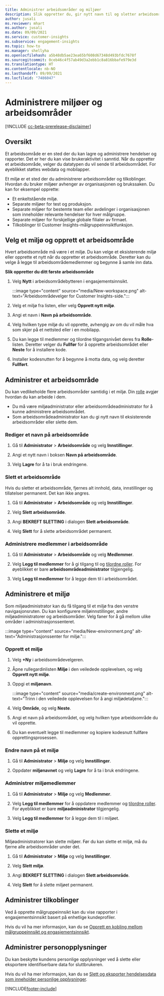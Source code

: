 ```yaml
---
title: Administrer arbeidsområder og miljøer
description: Slik oppretter du, gir nytt navn til og sletter arbeidsområder og miljøer.
author: jusali
ms.reviewer: mhart
ms.author: jusali
ms.date: 09/09/2021
ms.service: customer-insights
ms.subservice: engagement-insights
ms.topic: how-to
ms.manager: shellyha
ms.openlocfilehash: a5b48db5ae23ea65bf608d67348d493bfdc7678f
ms.sourcegitcommit: 0ceb46c4f57ab49d3a2ebb1c8a816bbafe979e3d
ms.translationtype: HT
ms.contentlocale: nb-NO
ms.lasthandoff: 09/09/2021
ms.locfileid: "7486047"
---
```

# <a name="manage-environments-and-workspaces"></a>Administrere miljøer og arbeidsområder

[!INCLUDE [cc-beta-prerelease-disclaimer](includes/cc-beta-prerelease-disclaimer.md)]

## <a name="overview"></a>Oversikt

Et arbeidsområde er en sted der du kan lagre og administrere hendelser og rapporter. Det er her du kan vise brukeraktivitet i sanntid. Når du oppretter et arbeidsområde, velger du datatypen du vil sende til arbeidsområdet. For øyeblikket støttes webdata og mobilapper.

Et miljø er et sted der du administrerer arbeidsområder og tilkoblinger. Hvordan du bruker miljøer avhenger av organisasjonen og brukssaken. Du kan for eksempel opprette:

-   Et enkeltstående miljø.
-   Separate miljøer for test og produksjon.
-   Separate miljøer for bestemte team eller avdelinger i organisasjonen som inneholder relevante hendelser for hver målgruppe.
-   Separate miljøer for forskjellige globale filialer av firmaet.
-   Tilkoblinger til Customer Insights-målgruppeinnsiktfunksjon.

## <a name="choose-an-environment-and-create-a-workspace"></a>Velg et miljø og opprett et arbeidsområde 

Hvert arbeidsområde må være i et miljø. Du kan velge et eksisterende miljø eller opprette et nytt når du oppretter et arbeidsområde. Deretter kan du velge å legge til arbeidsområdemedlemmer og begynne å samle inn data.

**Slik oppretter du ditt første arbeidsområde**

1. Velg **Nytt** i arbeidsområdebytteren i engasjementsinnsikt. 

   :::image type="content" source="media/New-workspace.png" alt-text="Arbeidsområdevelger for Customer Insights-side.":::

1. Velg et miljø fra listen, eller velg **Opprett nytt miljø**.

1. Angi et navn i **Navn på arbeidsområde**. 

1. Velg hvilken type miljø du vil opprette, avhengig av om du vil måle hva som skjer på et nettsted eller i en mobilapp. 

1. Du kan legge til medlemmer og tilordne tilgangsnivået deres fra **Rolle**-listen. Deretter velger du **Fullfør** for å opprette arbeidsområdet eller **Neste** for å installere kode. 

1. Installer kodesnutten for å begynne å motta data, og velg deretter **Fullført**. 

## <a name="manage-a-workspace"></a>Administrer et arbeidsområde

Du kan vedlikeholde flere arbeidsområder samtidig i et miljø. Din [rolle](user-roles.md) avgjør hvordan du kan arbeide i dem. 

 - Du må være miljøadministrator eller arbeidsområdeadministrator for å kunne administrere arbeidsområdet.
 - Som arbeidsområdeadministrator kan du gi nytt navn til eksisterende arbeidsområder eller slette dem. 

### <a name="edit-a-workspace-name"></a>Rediger et navn på arbeidsområde

1. Gå til **Administrator** > **Arbeidsområde** og velg **Innstillinger**.

1. Angi et nytt navn i boksen **Navn på arbeidsområde**.

1. Velg **Lagre** for å ta i bruk endringene.

### <a name="delete-a-workspace"></a>Slett et arbeidsområde

Hvis du sletter et arbeidsområde, fjernes alt innhold, data, innstillinger og tillatelser permanent. Det kan ikke angres.

1. Gå til **Administrator** > **Arbeidsområde** og velg **Innstillinger**.

1. Velg **Slett arbeidsområde**. 

1. Angi **BEKREFT SLETTING** i dialogen **Slett arbeidsområde**. 

1. Velg **Slett** for å slette arbeidsområdet permanent.

### <a name="manage-workspace-members"></a>Administrere medlemmer i arbeidsområde

1. Gå til **Administrator** > **Arbeidsområde** og velg **Medlemmer**.

1. Velg **Legg til medlemmer** for å gi tilgang til og [tilordne roller](user-roles.md). For øyeblikket er bare **arbeidsområdeadministrator** tilgjengelig.

1. Velg **Legg til medlemmer** for å legge dem til i arbeidsområdet.

## <a name="manage-an-environment"></a>Administrere et miljø

Som miljøadministrator kan du få tilgang til et miljø fra den venstre navigasjonsruten. Du kan konfigurere miljøinnstillinger, andre miljøadministratorer og arbeidsområder. Velg faner for å gå mellom ulike områder i administrasjonssenteret.

:::image type="content" source="media/New-environment.png" alt-text="Administrasjonssenter for miljø.":::

### <a name="create-an-environment"></a>Opprett et miljø

1. Velg **+Ny** i arbeidsområdevelgeren.

1. Åpne rullegardinlisten **Miljø** i den veiledede opplevelsen, og velg **Opprett nytt miljø**. 

1. Oppgi et **miljønavn**.

   :::image type="content" source="media/create-environment.png" alt-text="Trinn i den veiledede opplevelsen for å angi miljødetaljene.":::

1. Velg **Område**, og velg **Neste**. 

1. Angi et navn på arbeidsområdet, og velg hvilken type arbeidsområde du vil opprette. 

1.  Du kan eventuelt legge til medlemmer og kopiere kodesnutt fullføre opprettingsprosessen.

### <a name="rename-an-environment"></a>Endre navn på et miljø

1. Gå til **Administrator** > **Miljø** og velg **Innstillinger**.

1. Oppdater **miljønavnet** og velg **Lagre** for å ta i bruk endringene.

### <a name="manage-environment-members"></a>Administrer miljømedlemmer

1. Gå til **Administrator** > **Miljø** og velg **Medlemmer**.

1. Velg **Legg til medlemmer** for å oppdatere medlemmer og [tilordne roller](user-roles.md). For øyeblikket er bare **miljøadministrator** tilgjengelig.

1. Velg **Legg til medlemmer** for å legge dem til i miljøet.

### <a name="delete-an-environment"></a>Slette et miljø

Miljøadministratorer kan slette miljøer. Før du kan slette et miljø, må du fjerne alle arbeidsområder under det.

1. Gå til **Administrator** > **Miljø** og velg **Innstillinger**.

1. Velg **Slett miljø**. 

1. Angi **BEKREFT SLETTING** i dialogen **Slett arbeidsområde**. 

1. Velg **Slett** for å slette miljøet permanent.

## <a name="manage-connections"></a>Administrer tilkoblinger

Ved å opprette målgruppeinnsikt kan du vise rapporter i engasjementsinnsikt basert på enhetlige kundeprofiler. 

Hvis du vil ha mer informasjon, kan du se [Opprett en kobling mellom målgruppeinnsikt og engasjementsinnsikt](integrate-audience-insights-engagement-insights.md).

## <a name="manage-personal-data"></a>Administrer personopplysninger

Du kan beskytte kundens personlige opplysninger ved å slette eller eksportere identifiserbare data for sluttbrukeren.

Hvis du vil ha mer informasjon, kan du se [Slett og eksporter hendelsesdata som inneholder personlige opplysninger](delete-export-personal-data.md).


[!INCLUDE[footer-include](../includes/footer-banner.md)]
